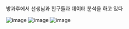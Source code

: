방과후에서 선생님과 친구들과 데이터 분석을 하고 있다

![image](https://github.com/minseok06/python/assets/121544294/26ae96ed-36fc-4be5-b952-977c7cc19108)
![image](https://github.com/minseok06/python/assets/121544294/2ecfa0ee-bdb2-4a7e-af0e-a580fcece6e7)
![image](https://github.com/minseok06/python/assets/121544294/1117c7fb-78b1-4f06-9d06-400f2c8c80f0)
